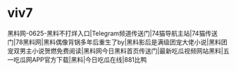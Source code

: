 # viv7
黑料网-0625-黑料不打烊入口|Telegram频道传送门|74猫导航主站|74猫传送门|78黑料网|黑料偶像背锅多年后重生了by|黑料影后是满级团宠大佬小说|黑料团宠双男主小说贺燃免费阅读|黑料网今日黑料首页传送门|最新吃瓜视频网站黑料|五一吃瓜网APP官方下载|黑料|今日吃瓜在线|881比鸭
